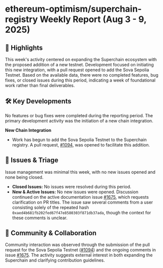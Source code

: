 # ethereum-optimism/superchain-registry Weekly Report (Aug 3 - 9, 2025)

## 🚀 Highlights
This week's activity centered on expanding the Superchain ecosystem with the proposed addition of a new testnet. Development focused on initiating this new integration, with a pull request opened to add the Sova Sepolia Testnet. Based on the available data, there were no completed features, bug fixes, or closed issues during this period, indicating a week of foundational work rather than final deliverables.

## 🛠️ Key Developments
No features or bug fixes were completed during the reporting period. The primary development activity was the initiation of a new chain integration.

**New Chain Integration**
*   Work has begun to add the Sova Sepolia Testnet to the Superchain registry. A pull request, [#1094](https://github.com/ethereum-optimism/superchain-registry/pull/1094), was opened to facilitate this addition.

## 🐛 Issues & Triage
Issue management was minimal this week, with no new issues opened and none being closed.

*   **Closed Issues:** No issues were resolved during this period.
*   **New & Active Issues:** No new issues were opened. Discussion continued on the active documentation issue [#1675](https://github.com/ethereum-optimism/superchain-registry/issues/1675), which requests clarification on PR titles. The issue saw several comments from a user consisting solely of the repeated hash `0xaed4b681fb202fed67f47e8580303f871db37ada`, though the context for these comments is unclear.

## 💬 Community & Collaboration
Community interaction was observed through the submission of the pull request for the Sova Sepolia Testnet ([#1094](https://github.com/ethereum-optimism/superchain-registry/pull/1094)) and the ongoing comments in issue [#1675](https://github.com/ethereum-optimism/superchain-registry/issues/1675). The activity suggests external interest in both expanding the Superchain and clarifying contribution guidelines.